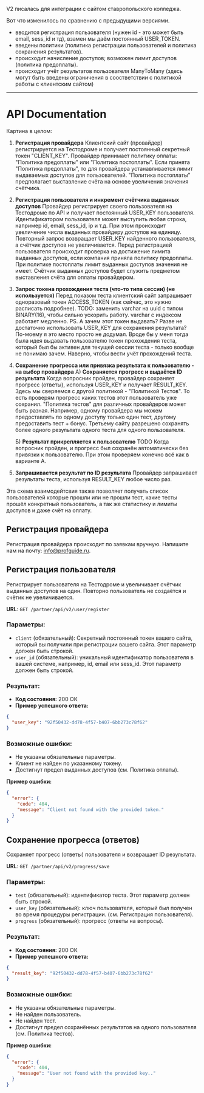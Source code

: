 V2 писалась для интеграции с сайтом ставропольского колледжа.

Вот что изменилось по сравнению с предыдущими версиями.

- вводится регистрация пользователя (нужен id - это может быть email, sess_id и тд), взамен мы даём постоянный
  USER_TOKEN.
- введены политики (политика регистрации пользователей и политика сохранения результатов).
- происходит начисление доступов; возможен лимит доступов (политика предоплаты).
- происходит учёт результатов пользователя ManyToMany (здесь могут быть введены ограничения в соостветствии с
  политикой работы с клиентским сайтом)

---

# API Documentation

Картина в целом:

1. **Регистрация провайдера**
   Клиентский сайт (провайдер) регистрируется на Тестодроме и получает постоянный
   секретный токен "CLIENT_KEY".
   Провайдер принимает политику оплаты: "Политика предоплаты" или "Политика постоплаты".
   Если принята "Политика предоплаты", то для провайдера устанавливается лимит выдаваемых доступов для пользователей.
   "Политика постоплаты" предполагает выставление счёта на основе увеличения значения счётчика.

2. **Регистрация пользователя и инкремент счётчика выданных доступов**
   Провайдер регистрирует своего пользователя на Тестодроме по API и получает постоянный USER_KEY пользователя.
   Идентификатором пользователя может выступить любая строка, например id, email, sess_id, ip и т.д.
   При этом происходит увеличение числа выданных провайдеру доступов на единицу.
   Повторный запрос возвращает USER_KEY найденного пользователя, а счётчик доступов не увеличивается.
   Перед регистрацией пользователя происходит проверка на достижение лимита выданных доступов,
   если компания приняла политику предоплаты.
   При политике постоплаты лимит выданных доступов значения не имеет. Счётчик выданных доступов будет служить предметом
   выставления счёта для оплаты провайдером.

3. **Запрос токена прохождения теста (что-то типа сессии) (не используется)**
   Перед показом теста клиентский сайт запрашивает одноразовый токен ACCESS_TOKEN (как сейчас, это нужно расписать
   подробнее).
   TODO: заменить varchar на uuid с типом BINARY(16), чтобы сильно ускорить работу. varchar с индексом работает
   медленно.
   PS. А зачем этот токен выдавать? Разве не достаточно использовать USER_KEY для сохранения результата?
   По-моему я это место просто не додумал. Вроде бы у меня тогда была идея выдавать пользователю токен прохождения
   теста, который был бы активен для текущей сессии теста - только вообще не понимаю зачем. Наверно, чтобы вести учёт
   прохождений теста.

4. **Сохранение прогресса или привязка результата к пользователю - на выбор провайдера**
   А) **Сохраняется прогресс и выдаётся ID результата**
   Когда вопросник пройден, провайдер сохраняет прогресс (ответы), используя USER_KEY и получает RESULT_KEY.
   Здесь мы сверяемся с другой политикой - "Политикой Тестов". То есть проверям прогресс каких тестов этот пользователь
   уже сохранил.
   "Политика тестов" для различных провайдеров может быть разная. Например, одному провайдера мы можем предоставлять по
   одному доступу только один тест, другому предоставить тест + бонус. Третьему сайту разрешено сохранять более одного
   результата одного теста для одного пользователя.

   Б) **Результат прикрепляется к пользователю**
   TODO
   Когда вопросник пройден, и прогресс был сохранён автоматически без привязки к пользователю. При этом проверяем
   конечно всё как в варианте А.

5. **Запрашивается результат по ID результата**
   Провайдер запрашивает результаты теста, используя RESULT_KEY любое число раз.

Эта схема взаимодейтсвия также позволяет получать список пользователей которые прошли или не прошли тест, какие тесты
прошёл конкретный пользователь, а так же статистику и лимиты доступов и даже счёт на оплату.

## Регистрация провайдера

Регистрация провайдера происходит по заявкам вручную. Напишите нам на почту: info@profguide.ru.

## Регистрация пользователя

Регистрирует пользователя на Тестодроме и увеличивает счётчик выданных доступов на один. Повторно пользователь не
создаётся и счётик не увеличивается.

**URL**: `GET /partner/api/v2/user/register`

### Параметры:

- `client` (обязательный): Секретный постоянный токен вашего сайта, который вы получили при регистрации вашего сайта.
  Этот параметр должен быть строкой.
- `user_id` (обязательный): уникальный идентификатор пользователя в вашей системе, например, id, email или sess_id.
  Этот параметр должен быть строкой.

### Результат:

- **Код состояния:** 200 ОК
- **Пример успешного ответа:**

```json
{
  "user_key": "92f50432-dd78-4f57-b407-6bb273c78f62"
}
```

### Возможные ошибки:

- Не указаны обязательные параметры.
- Клиент не найден по указанному токену.
- Достигнут предел выданных доступов (см. Политика оплаты).

**Пример ошибки:**

```json
{
  "error": {
    "code": 404,
    "message": "Client not found with the provided token."
  }
}
```

## Сохранение прогресса (ответов)

Сохраняет прогресс (ответы) пользователя и возвращает ID результата.

**URL**: `GET /partner/api/v2/progress/save`

### Параметры:

- `test` (обязательный): идентификатор теста. Этот параметр должен быть строкой.
- `user_key` (обязательный): ключ пользователя, который был получен во время процедуры регистрации. (см. Регистрация
  пользователя).
- `progress` (обязательный): прогресс (ответы на вопросы).

### Результат:

- **Код состояния:** 200 ОК
- **Пример успешного ответа:**

```json
{
  "result_key": "92f50432-dd78-4f57-b407-6bb273c78f62"
}
```

### Возможные ошибки:

- Не указаны обязательные параметры.
- Не найден пользователь.
- Не найден тест.
- Достигнут предел сохранённых результатов на одного пользователя (см. Политика тестов).

**Пример ошибки:**

```json
{
  "error": {
    "code": 404,
    "message": "User not found with the provided key.."
  }
}
```